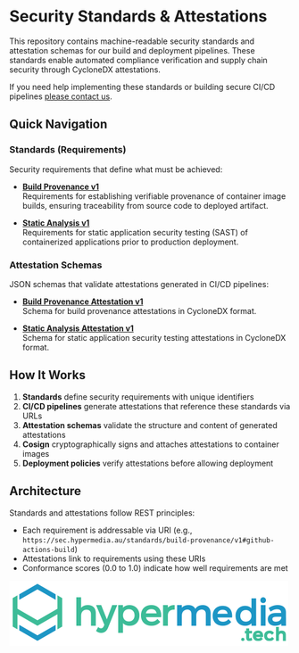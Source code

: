 # Security Standards & Attestations

This repository contains machine-readable security standards and attestation schemas for our build and deployment pipelines. These standards enable automated compliance verification and supply chain security through CycloneDX attestations.

If you need help implementing these standards or building secure CI/CD pipelines [please contact us](https://www.hypermedia.tech/company/contact).

## Quick Navigation

### Standards (Requirements)

Security requirements that define what must be achieved:

- **[Build Provenance v1](./standards/build-provenance/v1.json)**  
  Requirements for establishing verifiable provenance of container image builds, ensuring traceability from source code to deployed artifact.

- **[Static Analysis v1](./standards/static-analysis/v1.json)**  
  Requirements for static application security testing (SAST) of containerized applications prior to production deployment.

### Attestation Schemas

JSON schemas that validate attestations generated in CI/CD pipelines:

- **[Build Provenance Attestation v1](./attestations/build-provenance/v1.json)**  
  Schema for build provenance attestations in CycloneDX format.

- **[Static Analysis Attestation v1](./attestations/static-analysis/v1.json)**  
  Schema for static application security testing attestations in CycloneDX format.

## How It Works

1. **Standards** define security requirements with unique identifiers
2. **CI/CD pipelines** generate attestations that reference these standards via URLs
3. **Attestation schemas** validate the structure and content of generated attestations
4. **Cosign** cryptographically signs and attaches attestations to container images
5. **Deployment policies** verify attestations before allowing deployment

## Architecture

Standards and attestations follow REST principles:
- Each requirement is addressable via URI (e.g., `https://sec.hypermedia.au/standards/build-provenance/v1#github-actions-build`)
- Attestations link to requirements using these URIs
- Conformance scores (0.0 to 1.0) indicate how well requirements are met

![hypermedia tech logo](assets/images/hypermediatech-default.webp)